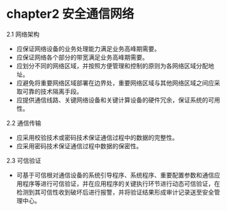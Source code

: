 # chapter2 安全通信网络

2.1 网络架构
- 应保证网络设备的业务处理能力满足业务高峰期需要。
- 应保证网络各个部分的带宽满足业务高峰期需要。
- 应划分不同的网络区域，并按照方便管理和控制的原则为各网络区域分配地址。
- 应避免将重要网络区域部署在边界处，重要网络区域与其他网络区域之间应采取可靠的技术隔离手段。
- 应提供通信线路、关键网络设备和关键计算设备的硬件冗余，保证系统的可用性。

2.2 通信传输
- 应采用校验技术或密码技术保证通信过程中的数据的完整性。
- 应采用密码技术保证通信过程中数据的保密性。

2.3 可信验证
- 可基于可信根对通信设备的系统引导程序、系统程序、重要配置参数和通信应用程序等进行可信验证，并在应用程序的关键执行环节进行动态可信验证，在检测到其可信性收到破坏后进行报警，并将验证结果形成审计记录送至安全管理中心。